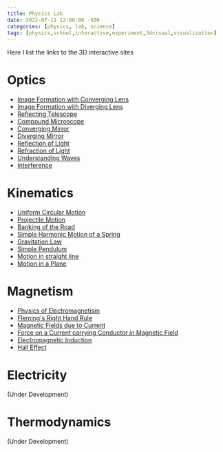 ```yaml
---
title: Physics Lab
date: 2022-07-11 12:00:00 -500
categories: [physics, lab, science]
tags: [physics,school,interactive,experiment,3dvisual,visualization]
---
```


Here I list the links to the 3D interactive sites 

# Optics

* [Image Formation with Converging Lens](https://effectuall.github.io/#Simulations/Optics_Converging_Lens.html)
* [Image Formation with Diverging Lens](https://effectuall.github.io/#Simulations/Optics_Diverging_Lens.html)
* [Reflecting Telescope](https://effectuall.github.io/#Simulations/Optics_Astronomical_Telescope.html)
* [Compound Microscope](https://effectuall.github.io/#Simulations/Optics_Compound_Microscope.html)
* [Converging Mirror](https://effectuall.github.io/#Simulations/Optics_Converging_Mirror.html)
* [Diverging Mirror](https://effectuall.github.io/#Simulations/Optics_Diverging_Mirror.html)
* [Reflection of Light](https://effectuall.github.io/#Simulations/Optics_Reflection_of_Light.html)
* [Refraction of Light](https://effectuall.github.io/#Simulations/Optics_Refraction_of_Light.html)
* [Understanding Waves](https://effectuall.github.io/#Simulations/Optics_Understanding_Waves.html)
* [Interference](https://effectuall.github.io/#Simulations/Optics_Interference.html)

# Kinematics

* [Uniform Circular Motion](https://effectuall.github.io/#Simulations/Classical%20Mechanics_Circular_Motion.html)
* [Projectile Motion](https://effectuall.github.io/#Simulations/Classical%20Mechanics_Projectile_Motion.html)
* [Banking of the Road](https://effectuall.github.io/#Simulations/Classical%20Mechanics_Banking_on_a_Road.html)
* [Simple Harmonic Motion of a Spring](https://effectuall.github.io/#Simulations/Classical%20Mechanics_Spring_Force.html)
* [Gravitation Law](https://effectuall.github.io/#Simulations/Classical%20Mechanics_Gravitation_Law.html)
* [Simple Pendulum](https://effectuall.github.io/#Simulations/Classical%20Mechanics_Simple_Pendulum.html)
* [Motion in straight line](https://effectuall.github.io/#Simulations/Classical%20Mechanics_Motion_in_straight_line.html)
* [Motion in a Plane](https://effectuall.github.io/#Simulations/Classical%20Mechanics_Motion_in_a_Plane.html)

# Magnetism

* [Physics of Electromagnetism](https://effectuall.github.io/#Simulations/Magnetism_History_of_Electromagnetism.html)
* [Fleming's Right Hand Rule](https://effectuall.github.io/#Simulations/Magnetism_Fleming's_Thumb_Rule.html)
* [Magnetic Fields due to Current](https://effectuall.github.io/#Simulations/Magnetism_Magnetic_Effect_due_to_Current.html)
* [Force on a Current carrying Conductor in Magnetic Field](https://effectuall.github.io/#Simulations/Magnetism_Force_on_a_Current_Carrying_Conductor.html)
* [Electromagnetic Induction](https://effectuall.github.io/#Simulations/Magnetism_Electromagnetic_Induction.html)
* [Hall Effect](https://effectuall.github.io/#Simulations/Magnetism_Hall_Effect.html)

# Electricity

(Under Development)

# Thermodynamics

(Under Development)


